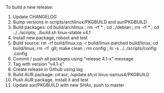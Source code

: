 To build a new release:

1. Update CHANGELOG
2. Bump versions in scripts/archlinux/PKGBUILD and aur/PKGBUILD
3. Build packages: cd build/archlinux ; rm -rf * ; cd ../debian ; rm -rf * ; cd ../../scripts; ./build.sh linux-stable v4.1
4. Install new package, reboot and test
5. Build source: rm -rf build/linux;cp -r build/linux-patched build/linux; cd build/linux; rm -rf .git; make clean ; rm config ; ln -s ../../scripts/config .config
6. Commit / push all packages using "release 4.1-x" message
7. Tag with version "v4.1-x"
8. Create release in Github using tag
9. Build AUR package: cd aur;./update.sh;vi linux-samus4/PKGBUILD
10. Push AUR package, install it and test
11. Update aur/PKGBUILD with new SHAs, push to master

